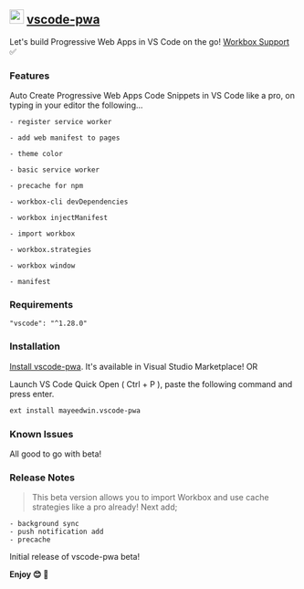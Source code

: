 ## <img src="https://github.com/mayeedwin/vscode-pwa/blob/master/.vscode-pwa/icons/pwa.png" height="25"/> [vscode-pwa](https://marketplace.visualstudio.com/items?itemName=mayeedwin.vscode-pwa)

Let's build Progressive Web Apps in VS Code on the go! [Workbox Support](https://developers.google.com/web/tools/workbox/) ✅

### Features

Auto Create Progressive Web Apps Code Snippets in VS Code like a pro, on typing in your editor the following...

    - register service worker

    - add web manifest to pages

    - theme color

    - basic service worker

    - precache for npm

    - workbox-cli devDependencies

    - workbox injectManifest

    - import workbox

    - workbox.strategies

    - workbox window

    - manifest

### Requirements

    "vscode": "^1.28.0"

### Installation

[Install vscode-pwa](https://marketplace.visualstudio.com/items?itemName=mayeedwin.vscode-pwa). It's available in Visual Studio Marketplace! OR

Launch VS Code Quick Open ( Ctrl + P ), paste the following command and press enter.

```sh
ext install mayeedwin.vscode-pwa
```

### Known Issues

All good to go with beta!

### Release Notes

> This beta version allows you to import Workbox and use cache strategies like a pro already! Next add; 
   
    - background sync
    - push notification add
    - precache

Initial release of vscode-pwa beta!

**Enjoy 😊 🐥**
